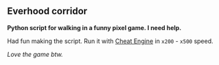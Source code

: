 ## Everhood corridor
**Python script for walking in a funny pixel game. I need help.**

Had fun making the script. Run it with [Cheat Engine](https://github.com/cheat-engine/cheat-engine) in `x200` - `x500` speed. 

*Love the game btw.*

